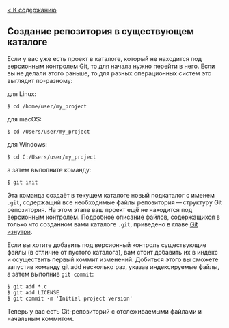 [< К содержанию](./README.md)

## Создание репозитория в существующем каталоге

Если у вас уже есть проект в каталоге, который не находится под версионным контролем Git, то для начала нужно перейти в него. Если вы не делали этого раньше, то для разных операционных систем это выглядит по-разному:

для Linux:
```
$ cd /home/user/my_project
```
для macOS:
```
$ cd /Users/user/my_project
```
для Windows:
```
$ cd C:/Users/user/my_project
```
а затем выполните команду:
```
$ git init
```
Эта команда создаёт в текущем каталоге новый подкаталог с именем `.git`, содержащий все необходимые файлы репозитория — структуру Git репозитория. На этом этапе ваш проект ещё не находится под версионным контролем. Подробное описание файлов, содержащихся в только что созданном вами каталоге `.git`, приведено в главе [Git изнутри](https://git-scm.com/book/ru/v2/ch00/ch10-git-internals).

Если вы хотите добавить под версионный контроль существующие файлы (в отличие от пустого каталога), вам стоит добавить их в индекс и осуществить первый коммит изменений. Добиться этого вы сможете запустив команду git add несколько раз, указав индексируемые файлы, а затем выполнив `git commit`:

```
$ git add *.c
$ git add LICENSE
$ git commit -m 'Initial project version'
```
Теперь у вас есть Git-репозиторий с отслеживаемыми файлами и начальным коммитом.
